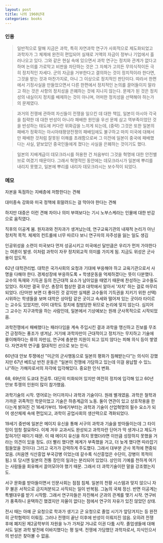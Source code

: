 ```yaml
---
layout: post
title: 나의 1960년대
categories: books
---
```


### 인용

> 일반적으로 말해 지금은 과학, 특히 자연과학 연구가 사회적으로 제도화되었고 과학자가 그 체제에 완전히 편입되어 실재로 거액의 자금이 정부나 기업에서 흘러나오고 있다. 그와 같은 현실 속에 있으면서 과학 연구는 정치와 관계가 없다고 하며 논의를 가로막고 비판을 차단하는 것은 그 자체가 고의든 무의식적이든 극히 정치적인 자세다.
군의 자금을 거부한다고 결의하는 것이 정치적이라 한다면, 그것을 받는 것과 마찬가지로, 아니 그 이상으로 정치적인 판단이다. 따라서 한편에서 기정사실을 만들었으면서 다른 한편에서 정치적인 논의를 끌어들이지 말라고 하는 것은 사항의 정치성을 은폐하는 것에 지나지 않는다. 문제가 된 것은 정치성의 내실이지 정치를 배제하는 것이 아니며, 어떠한 정치성을 선택해야 하는가의 문제였다.

> 과거의 전쟁에 관하여 자신들이 전쟁을 일으킨 데 대한 책임, 일본이 아시아 각국을 침략한 데 대한 반성이 아니라 패배한 원인을 우선 문제 삼고 역부족이었던 것을 반성하는 태도에 커다란 위화감을 느끼게 되는데, (중략) 그것은 또한 일본의 패배가 정확히는 아시아태평양전쟁의 패배임에도 불구하고 마치 미국에 대해서만 패배한 것처럼 잘못된 이해를 초래함으로써 그 이전에 일본이 중국에 패배했다는 사실, 얕보았던 중국인들에게 졌다는 사실을 은폐하는 것이기도 했다. 

> 일본의 지배계급이 데모크라시를 허용한 건 처음부터 그것을 혁명에 대한 안전밸브로 여겼기 때문이다. 그래서 혁명적인 동안에는 데모크라시가 일본에 뿌리를 내리지 못했고, 일본에 뿌리를 내리자 데모크라시는 보수적이 되었다.

### 메모

자본을 독점하는 지배층에 저항한다는 견해

대미종속 강화와 미국 정책에 휘말려드는 걸 막아야 한다는 견해 

하지만 대중은 이런 견해 차이나 의미 부여보다는 기시 노부스케라는 인물에 대한 반감으로 움직였다. 

직후의 이공계 붐. 원자과와 전자과가 생겨났는데, 연구교육기관의 내재적 논리가 아닌 정치적 목적. 체제의 컨트롤에 너무 따르다 보니 연구자의 자주성을 잃는 일도 생김

인공위성을 소련이 미국보다 먼저 성공시키고 미국에선 달만큼은 우리가 먼저 가야한다는 여론이 발생. 이처럼 과학이 자꾸 정치외교적 의미를 가지게 됨. 지금도 위성은 군사용이 압도적. 

62년 대학관리법. 대학은 국가사회의 요청과 기대에 부응해야 하고 교육기관으로서 사명을 다해야 한다. 경제성장에 부응하도록 + 학생운동을 억제하겠다는 뜻이 다분했다. 교수의 독재와 기득권 등의 전근대적 요소가 남아있을 때였기 때문에 찬성하는 교수들도 있었다. 하지만 결국 무산. 총장의 협상한 결과 대학에서 알아서 '자치' 하는 걸로 마무리되었다. (단어만 보면 더 좋아진 것 같지만 실제론 교수들의 기득권을 지키기 위한 선택) 시위하는 학생들을 보며 대학은 상아탑 같은 곳이고 속세와 떨어져 있는 곳이라 타이르는 교수도 있었지만, 이미 대학도 정치에 침범당한 뒤므로 논리에 맞지 않는다. 심지어 그 교수는 지구과학을 하는 사람인데, 일본에서 기상예보는 원래 군사목적으로 시작되었음.

과학전쟁에서 패배했다는 패러다임을 계속 주입시킨 결과 과학을 맹신하고 진보를 무조건 긍정하는 풍조가 생겨남. 거기에 과학자만이 근대적이고 정치가는 무지하고 기술에 몰이해하다는 류의 자만심, 연구에 충분한 지원이 되고 있지 않다는 피해 의식 등이 쌓였다. 자연과학 연구를 절대적인 선으로 보는 인식. 

60년대 안보 투쟁에선 "미군의 군사행동으로 일본의 평화가 침해받는다"는 의식이 강했지만 67년 베트남 반전 운동은 "일본이 전쟁에 가담하고 있는데 이걸 용납할 수 있느냐"하는 가해자로서의 자각에 입각해있다. 중요한 인식 변화.

68, 69년의 도쿄대 전공투. 대단히 미화되어 있지만 여전히 정치에 입각해 있고 60년 안보 투쟁의 인원이 많이 참가했음. 

과학기술의 시작. 영어로는 어디까지나 과학과 기술이다. 원래 별개였음. 과학은 철학과 가까운 귀족적인 학문이었고 기술은 하층계급의 노동. 둘이 연관이 있고 상호작용을 한다는게 밝혀진 건 16세기부터. 19세기부터는 과학과 기술이 산업혁명의 필수 요소가 되어 생산체제 속에 편입되고, 과학이 공업사회의 생산력으로 격화되었다.

19세기 중반에 일본은 메이지 유신을 통해 서구의 과학과 기술을 받아들이는데 그 타이밍이 엄청 절묘하다. 이제 겨우 교과서도 완성되고 과학자란 단어가 막 생겨나고 제도가 잡혀가던 때이기 때문. 이 때 메이지 유신을 하지 못했더라면 이만큼 성장하지 못했을 거라는 의견이 있을 정도. (더 빨리 했다면 체계가 부족했을 거고, 더 늦게 했다면 따라잡기 힘들었을 것이다) 그리고 국가가 강력하게 주도했다. 그래서 대부분 군사 목적에 편중되었음. (처음엔 식산흥업 부국강병 이었는데 갈수록 식산흥업은 수단이, 강병이 목적이 됨.) 또 당시엔 일본의 전통 장인의 일과는 분리되어 있었다. 상인의 기예를 천하게 여기는 사람들을 회유해서 끌어모아야 했기 때문. 그래서 더 과학기술이란 말을 강조했는지도.

서구 문화를 받아들이면서 인문사회는 점점 침체. 일본의 천황 시스템과 맞지 않으니 자꾸 불온 서적으로 금지처분되고 사직되는 일이 반복됨. 그놈의 국체 정신. 반면 이공계는 특별대우를 받기 시작함. 그래서 연구자들은 자진해서 군과의 관계를 맺기 시작. 연구비가 풍족하니 윤택하긴 했겠지만 자율이 없다는 점에서 연구의 자유가 있진 않았던 상태. 

전시 때는 아예 군 요청으로 학과가 생기고 군 요청으로 졸업 시기가 앞당겨지는 등 완전히 군학협력이 이뤄짐. 그러나 전쟁이 끝난 이후에 반성이 이뤄지진 않음. 오히려 전쟁 후에 폐지된 제2공학부의 자원을 누가 가져갈 거냐로 이권 다툼 시작. 졸업생들에 대해서도 일본 과학 발전에 이바지했다는 평 일색. 전쟁에 가담했던 과학자로서, 지식인으서의 반성은 찾아볼 수 없음.